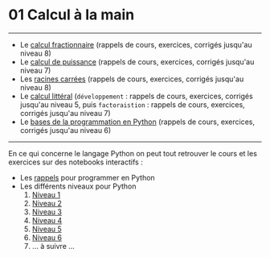 # 01 Calcul à la main

---
* Le [calcul fractionnaire](https://github.com/NaturelEtChaud/Math-premiere/blob/main/01%20calcul%20%C3%A0%20la%20main/premi%C3%A8re_Math01_Calculs_Fraction.pdf) (rappels de cours, exercices, corrigés jusqu'au niveau 8)
* Le [calcul de puissance](https://github.com/NaturelEtChaud/Math-premiere/blob/main/01%20calcul%20%C3%A0%20la%20main/premi%C3%A8re_Math01_Calculs_Puissance.pdf) (rappels de cours, exercices, corrigés jusqu'au niveau 7)
* Les [racines carrées](https://github.com/NaturelEtChaud/Math-premiere/blob/main/01%20calcul%20%C3%A0%20la%20main/premi%C3%A8re_Math01_Calculs_Racine_Carr%C3%A9e.pdf) (rappels de cours, exercices, corrigés jusqu'au niveau 8)
* Le [calcul littéral](https://github.com/NaturelEtChaud/Math-premiere/blob/main/01%20calcul%20%C3%A0%20la%20main/premi%C3%A8re_Math01_Calculs_Calcul-Litt%C3%A9ral.pdf) (`développement` : rappels de cours, exercices, corrigés jusqu'au niveau 5, puis `factoraistion` : rappels de cours, exercices, corrigés jusqu'au niveau 7)
* Le [bases de la programmation en Python](https://github.com/NaturelEtChaud/Math-premiere/blob/main/01%20calcul%20%C3%A0%20la%20main/premi%C3%A8re_Math01_Calculs_Python.pdf) (rappels de cours, exercices, corrigés jusqu'au niveau 6)

---
En ce qui concerne le langage Python on peut tout retrouver le cours et les exercices sur des notebooks interactifs :
* Les [rappels](https://github.com/NaturelEtChaud/Math-premiere/blob/main/01%20calcul%20%C3%A0%20la%20main/Rappels_Python.ipynb) pour programmer en Python
* Les différents niveaux pour Python
    1) [Niveau 1](https://notebook.basthon.fr/?ipynb=eJy1lcFO4zAQQH9l5N5KBWrS0Cp3DlwQF05sFRlntrVw7OCMoVWVD9rv4MewU4roKuaSoFziicd5zyN7DqzmtGU5e9AkSWF5Keu9fmIzpnmFfXFhNKEmlh-YQKUalj8eWIXES07cR9tZFy9oX4f8itvn0rxpn9kYZ0WITeBmh1ZIgQ00zoJCUFxv-AahRKit2VheVZyk0XC_p63Rf_wzmUzgTr4idzCHHG51KV8cdtn2_V_jFHEK-WLLfRwEV8IpwNMSrJ2dcTKyriEsWe5f8D9qYUr8TpzCBSQwhcwHcYfCBbZCGBc2Yj5jxlHt6LgXx_fTSsfZWFgMhJH0LyTc0VWtuNQ-c5565LOdbddDHDKYTiHpI0iGCSQRgSQbXQDSqEQ6TCKNSCxGl7jq518M41_EinD5GwKhEn0U2TCJLCKxHFsinOeFl1j2UVwPk7iOSKTzcR2ScBR6q7AcJrCMCKxG5__hOK-GOaxil-rIEn3_1k6p7_Trdn32S_aMVqNqahRh9Nlo665LhXqWsvG4--Lzw7F9dZUOXdL5Nvk1nbWeTz_9Nda3y-4SOA2KSmpj_eXcth9QXbko)
    2) [Niveau 2](https://notebook.basthon.fr/?ipynb=eJy1lsGOmzAQhl9l5EQqSaBVIHvh3mvVS_dSdiOvmQRrwfYau3WEeIC-Ra_7HHmx2myyTVY9rEQREsJjm_nmn2FMRxQ1FcnJN2G4qbH8yNVBPJCYCNrgv-xMCoPCkLwjDOu6Jfn3jjRoaEkN9dY-Huxbc1Bhf0P1Yyl_Cr-zlVazYJvBZ4eacYYttFZDjVBTsad7hBJBabnXtGmo4VLA14OppCj8NZvN4Av_gdRCCjkcfzHNtd_5AZ3S2LZhNa33x-cHzZ8sApPam5UUJRUGjr-vVx6f_XaDgGcXpI-v4iBG29ZgSXL_gG-iYrLEy4hSWEEGS4gcJLBZ-Cl0yGyIYMukDXIJW9cxkdYoa4Jod2_8vUO3ebrKIpdsFvNRsDce1MFy6WVMBmrn6TdTMd-4-zTJ3GozDjp6AU1gvQg6pyfs9WRaR5lL1osodav1SL0vYOETZFMBF0W505R1gbjvsn5ejKvptYcN1OnUwJ7W9at0LO-gsGeOpq2L8PZLci_2WPKdlg34flcBb5TUBhQvhOK-anT4TCHUTzVdFrwnfZ9C9d_DaJ-0KUS4R265TCdNS1EEP51vNlMkJLw7HtIyRHMbymxIULWYKqJCnGM6V9tt3w3Jqvp-XEN6H_FdfOXgEbXAulXIwuj0d6CGozO0tJK3qqaH7Wni5Uwdml042q0_21-Xk97ziYed1F5ikm_-DrYNF1KTPO37PxIR7HE)
    3) [Niveau 3](https://notebook.basthon.fr/?ipynb=eJzNlU-v0zAMwL-KlV1gdKD9lajEAQmuaBdObJrc1OxVL02qNHl0mvp9eJ9jXwxn3cb21EpAOUw91Hbi2P61sfeiQPcgYvFVu8wpSt9mxU4nIhIac2qzS6MdaSfivZCkVCnib3uRk8MUHbK1jo72jdsVwT9H-5iaH5o9S-OtDLYBfK7IykxSCaW3oAgU6i1uCVKCwpqtxTxHlxkNy517MHrFz2AwgC_ZE6GHKcTwyWhN7IvwhIr4lJRy1OnhmQALe_hZAlWHZ-mPp6T-ciyJOrpJWDjrS0epiFmgF-lLk9J16ggfYLzSCb8mQ4Q3MF1pyUrC4jhkKXk3VdTE3UjjA6pxJIx3hXcNrUY-h2h208ZS6ZXrcL_kSpV7VyjMNHsuuJQb9PX6RW1_8DFGo9F_IxJ4DPFMZATYSWTSj8ikg8jsHohUXP1spcOran6LRhxCFXhUbQVN-_GYdvCYzO8BiDSOmABflWVAwyCCZaU_snZcOxvYFMGyrcBZPz6zDj6v3kcwnry-B0ine4TX9ygoeO4s2FbYvB-X-b13llnTWebwG0bSmJD7SxK4JG2FLfpxWfxzf_mrCttCa6_UdfLren0TUjyS1aTKgmTQTmO6OI7JKR-YZiVnu9ucFpr5CWElzFjPQ_ayXdScn06-G8vD9nhJzsomz7Sx3Gfr-hcQmsYS)
    4) [Niveau 4](https://notebook.basthon.fr/?ipynb=eJzNlc2OmzAQgF9l5FwIhd0EyKri3N5WVS89dVfIwISgNTYy9pYo4n26z5EXqw2baIOC2opLQEj2eP782cMcSE3VjsTkB1elYpjflfWep8QjnFZ4TZ4JrpArEh9Ihow1JP55IBUqmlNFjbTzenmi9rW1r6h8ycUvbiwboWVmZQv42qLMygwbaLQEhsAoL2iBkCPUUhSSVhVVpeDwfa92gj-Zd7FYwLfyFamGCGL4IjhHY0vhlTI0XnKsKM-Pbwi0lsffDWB7fMt07yXXZ7dIOu8iYaKkbhTmJDYDHKWfiRw_pp7jFrZOu4yfOJhHotKSQ-i28Akim-XW8TdLY4EtDrGTTGiLa-0RoVWt1UBsGJ_CDNqYSGw0UxPm53yxVfc1oyU3lv56bTZ0cQDd82iH_3Akvu_P5lI4asRFuW5gwISuAn_AUzjRVTrBPDrBBJ0guhU4tJToMCoLD5jghR6RsivgDkuWU68eep-vwgrnwQpvHtbWoR6kI0TUTc0touZLh0KLPAiv8onm8Ykm-GxuBU-NsnSYB48jQoG5QQ4zBfe4tIR6tXUwRWkzj9JmglK4uhVMtoYSZRikHuxGqFKDagf3EJyKrVdcryYq7mEeq4cJVtHq7u-0_mvf16JzzdjH_J-754uQ5AUlR9bUmNnZe-Ov-8YbGod52ZiE98n7wtCRwa7Yrq1N2z6rk87kx9OtkKZ995V0miRVyYU0f-qu-wNLyuNG)
    5) [Niveau 5](https://notebook.basthon.fr/?ipynb=eJzVl81y2jAQx19lKy6Q2gm2ISRM6am9dnrpqWQY2V6IJ7LkkaUUhuF9mufIi0XGhjGMPElrwrT2xV5ppf_u_kYfa5JRdU_G5AdXiWIYXybZiofEIZymaLNHgivkiozXJELGcjL-uSYpKhpTRY1142ztM7XKCv-UyodY_OLGMxdaRoWtA1-XKKMkwhxyLYEhMMoXdIEQI2RSLCRNU6oSweH7St0LPjVvp9OBb8kjUg1DGMMXwTkaXwqPlKEZJcaU8vj5CYFm8vl3Drh8for0dpRY74fFKXddl2ycA9VESZ0rjMnYfOBRDJGIsa4_xjnMu7Q3nnIwTzIHCp-gX_0WTwgT8C9oaUCWIxw1BhcUSotEpSWHIrW4xFLvLBK6SLHnEKFVplWR5bs2kuddr2ebwa_PsK6-d4OUvXEmMddMNbjv1eBSXWWMJtx4Bia_B1BsWqp37fKDdvKDBvmu_6r-N2D-Hph9noB3hBIFF7xm0vw3kTZ4d9KG7Uo1bChV_0ykXbeTf_0_kOZAeAgbhDWYVhVroZ21ojk0zUe0rWzZGJ2QtoEDI2vFbtpV7OZcS9vIgYE1gNt2Adz-dQBnI07VcFNmC_VrPEWURZptFzBlJ67Wo6sMeX4PPu5Wwoq-sot1a-2fkEHfWj_Pa1fAwt9aQe_ka15DAC1PB17T8cAd_DsMLmsMLuHD5OAcV2HkwZVps4YYnBCjvr0Kp9ybh_YpWm7OXuPufPn6_vZHEdhm55qxwxTdHUxJHlBys3hkGBV_1cUm214sAjNgnORG72pWNZQ3DihailuJNteSfXeyMfp4OBfSXE-2p6bdzyxNuJDmRLzZvAD_o3fl)
    6) [Niveau 6](https://notebook.basthon.fr/?ipynb=eJzlV99P2zAQ_lcs96XtwkbSH0ClvUzb64aGeFpQMc61eDjnyLEZVdX_nUvTdtCZjoxtgq1RI_vsy91935fYnvNCuEs-4qfolNOQvVbFDC94xFHkELJLgw7Q8dGcS9C65KMvc56DE5lwgqyLaGkfu1lR-efCXmXmG5JnabyVla3FPtyAlUpCyUpvmQamBU7FFFgGrLBmakWeC6cMsuOZuzSY0tVqtdhHdQ3CsyEbsXfGS3I8_nT6OcW9vT2-iJrm8d4ggmXOeEeZaPpfCw3elpSDKqlbCEpOkNUqcUHBzqXQ0uvz7VjcWV86yPiIGrAVWZoM7kadGMsUU8gs1QztfoeNUmT0qx_O3rKkq8gBbkD6CoOxNL4CPI44ZVp4V2F-1rzcY1NjTcU6KpvALcA7SuNrBYBlHokHNaW7uAZZFT4xKJcsnBMg6Nqdv1B5banj1fZOCIzkLhjzVXsduHQWRE5uDm5oLt9PMUmxn-Iwxe_SLl1GbnzxC1C-YL0NO9ugq243CUHc-8f0Fq78kXrrN9RbvNTbETVIc8ngP9TdBuW4l-L2qx-xwx_YWDVeseDXb_DS1fgEPB6p0WETjcYHpEtSf3KYYu8P6rMRRhlM2KSNayhOCIX9urkF2GbKetoJ4USrB93jesCC8xbZSQiog11aavaJoVUsFOFwFxX1bBhbKL12D7hvsiG63hRaKKxIGxK89zh5JizFQZbiiAWI6q4FvYuio99I0SBIUbz_NI4q_yBJSf-5kEQsiYqC9T5r10skiBuxWQ9X1Ihg4Ts3og25SaJemJ2dG7xHsJM8xM7g5-9QoxpC0dFrfR-ks3sh-RVYBF0WIKve6sNbLM86PXpgpkrKdzZeDdSHIFaNVAclTyelzXS-oPzwgqilE9Nyn7LujHOFxtJWebG4BeCIsQE)
    7) ... à suivre ...




